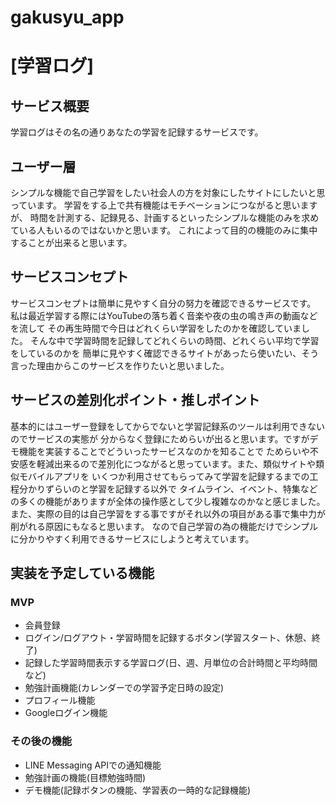 # gakusyu_app

# [学習ログ]

## サービス概要
学習ログはその名の通りあなたの学習を記録するサービスです。

## ユーザー層
シンプルな機能で自己学習をしたい社会人の方を対象にしたサイトにしたいと思っています。
学習をする上で共有機能はモチベーションにつながると思いますが、
時間を計測する、記録見る、計画するといったシンプルな機能のみを求めている人もいるのではないかと思います。
これによって目的の機能のみに集中することが出来ると思います。


## サービスコンセプト
サービスコンセプトは簡単に見やすく自分の努力を確認できるサービスです。
私は最近学習する際にはYouTubeの落ち着く音楽や夜の虫の鳴き声の動画などを流して
その再生時間で今日はどれくらい学習をしたのかを確認していました。
そんな中で学習時間を記録してどれくらいの時間、どれくらい平均で学習をしているのかを
簡単に見やすく確認できるサイトがあったら使いたい、そう言った理由からこのサービスを作りたいと思いました。

## サービスの差別化ポイント・推しポイント
基本的にはユーザー登録をしてからでないと学習記録系のツールは利用できないのでサービスの実態が
分からなく登録にためらいが出ると思います。ですがデモ機能を実装することでどういったサービスなのかを知ることで
ためらいや不安感を軽減出来るので差別化につながると思っています。また、類似サイトや類似モバイルアプリを
いくつか利用させてもらってみて学習を記録するまでの工程分かりずらいのと学習を記録する以外で
タイムライン、イベント、特集などの多くの機能がありますが全体の操作感として少し複雑なのかなと感じました。
また、実際の目的は自己学習をする事ですがそれ以外の項目がある事で集中力が削がれる原因にもなると思います。
なので自己学習の為の機能だけでシンプルに分かりやすく利用できるサービスにしようと考えています。

## 実装を予定している機能

### MVP
- 会員登録
- ログイン/ログアウト・学習時間を記録するボタン(学習スタート、休憩、終了)
- 記録した学習時間表示する学習ログ(日、週、月単位の合計時間と平均時間など)
- 勉強計画機能(カレンダーでの学習予定日時の設定)
- プロフィール機能
- Googleログイン機能

### その後の機能
- LINE Messaging APIでの通知機能
- 勉強計画の機能(目標勉強時間)
- デモ機能(記録ボタンの機能、学習表の一時的な記録機能)

